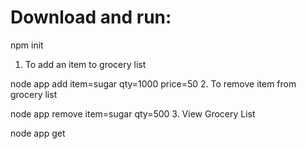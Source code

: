 # Download and run:

npm init
1. To add an item to grocery list

node app add item=sugar qty=1000 price=50
2. To remove item from grocery list

node app remove item=sugar qty=500
3. View Grocery List

node app get 